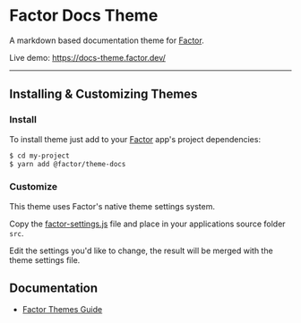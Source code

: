 # Factor Docs Theme

A markdown based documentation theme for [Factor](https://factor.dev/).

Live demo: https://docs-theme.factor.dev/

---

## Installing & Customizing Themes

### Install

To install theme just add to your [Factor](https://factor.dev/) app's project dependencies:

```bash
$ cd my-project
$ yarn add @factor/theme-docs
```

### Customize

This theme uses Factor's native theme settings system.

Copy the [factor-settings.js](https://github.com/fiction-com/factor/blob/master/%40factor/%40themes/theme-docs/src/factor-settings.js) file and place in your applications source folder `src`.

Edit the settings you'd like to change, the result will be merged with the theme settings file.

## Documentation

- [Factor Themes Guide](https://factor.dev/guide/themes)
